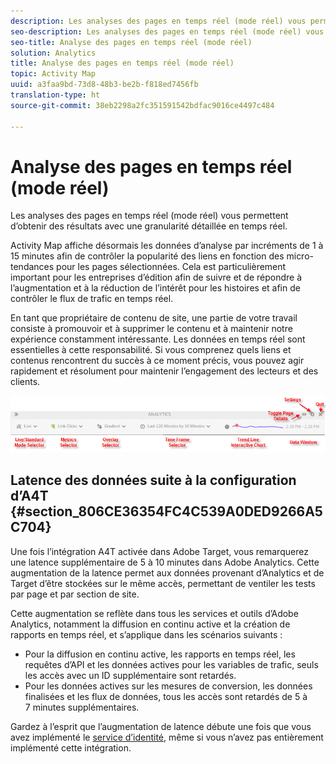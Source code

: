 ```yaml
---
description: Les analyses des pages en temps réel (mode réel) vous permettent d’obtenir des résultats avec une granularité détaillée en temps réel.
seo-description: Les analyses des pages en temps réel (mode réel) vous permettent d’obtenir des résultats avec une granularité détaillée en temps réel.
seo-title: Analyse des pages en temps réel (mode réel)
solution: Analytics
title: Analyse des pages en temps réel (mode réel)
topic: Activity Map
uuid: a3faa9bd-73d8-48b3-be2b-f818ed7456fb
translation-type: ht
source-git-commit: 38eb2298a2fc351591542bdfac9016ce4497c484

---
```



# Analyse des pages en temps réel (mode réel)

Les analyses des pages en temps réel (mode réel) vous permettent d’obtenir des résultats avec une granularité détaillée en temps réel.

Activity Map affiche désormais les données d’analyse par incréments de 1 à 15 minutes afin de contrôler la popularité des liens en fonction des micro-tendances pour les pages sélectionnées. Cela est particulièrement important pour les entreprises d’édition afin de suivre et de répondre à l’augmentation et à la réduction de l’intérêt pour les histoires et afin de contrôler le flux de trafic en temps réel.

En tant que propriétaire de contenu de site, une partie de votre travail consiste à promouvoir et à supprimer le contenu et à maintenir notre expérience constamment intéressante. Les données en temps réel sont essentielles à cette responsabilité. Si vous comprenez quels liens et contenus rencontrent du succès à ce moment précis, vous pouvez agir rapidement et résolument pour maintenir l’engagement des lecteurs et des clients.

![](assets/live_mode.png)

<!-- 

Describe what you can do with the feature: - what is the data shown? why do I see trend lines everywhere? how do I choose a period in the trend? what do the overlays represent in live mode? how do you compute the gainers and losers overlays? what is the auto update mode?

 -->

## Latence des données suite à la configuration d’A4T {#section_806CE36354FC4C539A0DED9266A5C704}

Une fois l’intégration A4T activée dans Adobe Target, vous remarquerez une latence supplémentaire de 5 à 10 minutes dans Adobe Analytics. Cette augmentation de la latence permet aux données provenant d’Analytics et de Target d’être stockées sur le même accès, permettant de ventiler les tests par page et par section de site.

Cette augmentation se reflète dans tous les services et outils d’Adobe Analytics, notamment la diffusion en continu active et la création de rapports en temps réel, et s’applique dans les scénarios suivants :

* Pour la diffusion en continu active, les rapports en temps réel, les requêtes d’API et les données actives pour les variables de trafic, seuls les accès avec un ID supplémentaire sont retardés.
* Pour les données actives sur les mesures de conversion, les données finalisées et les flux de données, tous les accès sont retardés de 5 à 7 minutes supplémentaires.

Gardez à l’esprit que l’augmentation de latence débute une fois que vous avez implémenté le [service d’identité](https://marketing.adobe.com/resources/help/fr_FR/mcvid/), même si vous n’avez pas entièrement implémenté cette intégration.
